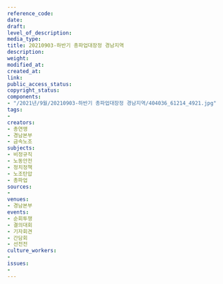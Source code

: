 ```yaml
---
reference_code: 
date: 
draft: 
level_of_description: 
media_type: 
title: 20210903-하반기 총파업대장정 경남지역
description: 
weight: 
modified_at: 
created_at: 
link: 
public_access_status: 
copyright_status: 
components:
- "/2021년/9월/20210903-하반기 총파업대장정 경남지역/404036_61214_4921.jpg"
tags:
- 
creators:
- 총연맹
- 경남본부
- 금속노조
subjects:
- 비정규직
- 노동안전
- 정치정책
- 노조탄압
- 총파업
sources:
- 
venues:
- 경남본부
events:
- 순회투쟁
- 결의대회
- 기자회견
- 간담회
- 선전전
culture_workers:
- 
issues:
- 
---
```

